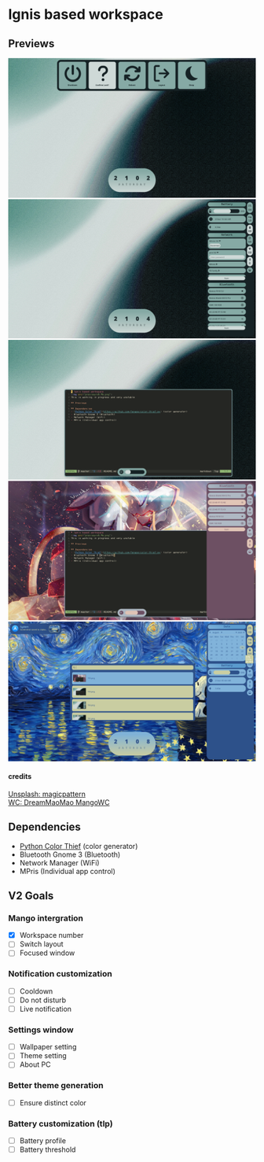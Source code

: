 # Ignis based workspace

## Previews
<img src="preview/v1_p1.png">
<img src="preview/v1_p2.png">
<img src="preview/v1_p3.png">
<img src="preview/v1_p4.png">
<img src="preview/v1_p5.png">

#### credits
[Unsplash: magicpattern](https://unsplash.com/photos/a-blurry-photo-of-a-clock-on-a-wall-87PP9Zd7MNo)<br>
[WC: DreamMaoMao MangoWC](https://github.com/DreamMaoMao/mangowc)

## Dependencies
- [Python Color Thief](https://github.com/fengsp/color-thief-py) (color generator)
- Bluetooth Gnome 3 (Bluetooth)
- Network Manager (WiFi)
- MPris (Individual app control)

## V2 Goals
### Mango intergration
- [x] Workspace number
- [ ] Switch layout
- [ ] Focused window

### Notification customization
- [ ] Cooldown
- [ ] Do not disturb
- [ ] Live notification

### Settings window
- [ ] Wallpaper setting
- [ ] Theme setting
- [ ] About PC

### Better theme generation
- [ ] Ensure distinct color

### Battery customization (tlp)
- [ ] Battery profile
- [ ] Battery threshold

